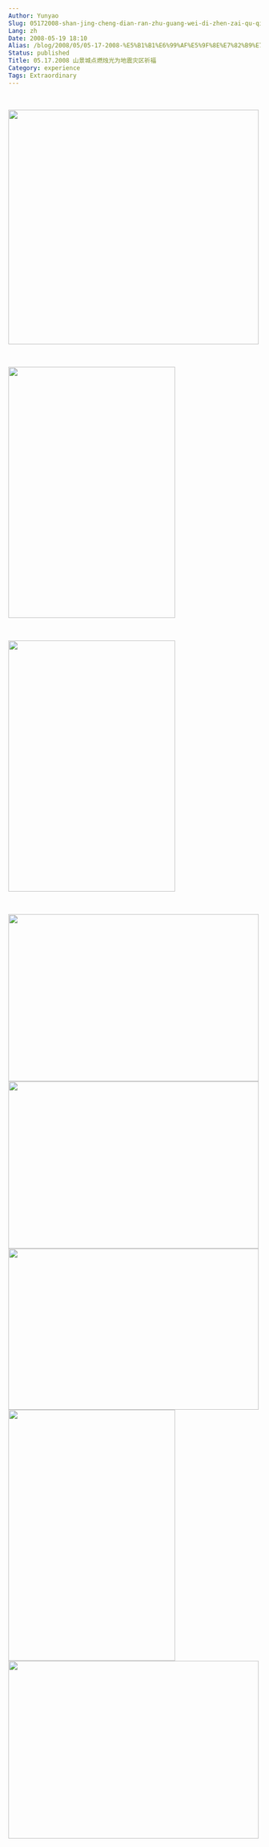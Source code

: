```yaml
---
Author: Yunyao
Slug: 05172008-shan-jing-cheng-dian-ran-zhu-guang-wei-di-zhen-zai-qu-qi-fu
Lang: zh
Date: 2008-05-19 18:10
Alias: /blog/2008/05/05-17-2008-%E5%B1%B1%E6%99%AF%E5%9F%8E%E7%82%B9%E7%87%83%E7%83%9B%E5%85%89%E4%B8%BA%E5%9C%B0%E9%9C%87%E7%81%BE%E5%8C%BA%E7%A5%88%E7%A6%8F
Status: published
Title: 05.17.2008 山景城点燃烛光为地震灾区祈福
Category: experience
Tags: Extraordinary
---
```

 

<img src="https://farm4.static.flickr.com/3121/2506249710_912d9226f3.jpg?v=0" width="500" height="467" />

 

<img src="https://farm4.static.flickr.com/3046/2503985296_527c0c5ac1.jpg?v=0" width="333" height="500" />

 

<img src="https://farm3.static.flickr.com/2183/2503969608_feee4cbf5a.jpg?v=0" width="333" height="500" />

 

<img src="https://farm3.static.flickr.com/2235/2503099081_ec31087d2b.jpg?v=0" width="500" height="333" /><img src="https://farm3.static.flickr.com/2016/2503107987_c7bc4fcb25.jpg?v=0" width="500" height="333" /><img src="https://farm3.static.flickr.com/2339/2503109679_be30af353d.jpg?v=1211220396" width="500" height="321" /><img src="https://farm3.static.flickr.com/2016/2503096029_9367eb967e.jpg?v=0" width="333" height="500" /><img src="https://farm3.static.flickr.com/2121/2503900130_242ba93cc1.jpg?v=1211218878" width="500" height="354" />

 
